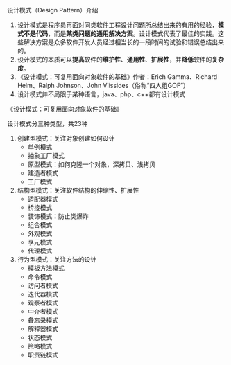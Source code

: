 设计模式（Design Pattern）介绍

1. 设计模式是程序员再面对同类软件工程设计问题所总结出来的有用的经验，**模式不是代码**，而是**某类问题的通用解决方案**。设计模式代表了最佳的实践。这些解决方案是众多软件开发人员经过相当长的一段时间的试验和错误总结出来的。
2. 设计模式的本质可以**提高**软件的**维护性**、**通用性**、**扩展性**，并**降低**软件的**复杂度**。
3. 《设计模式：可复用面向对象软件的基础》作者：Erich Gamma、Richard Helm、Ralph Johnson、John Vlissides（俗称“四人组GOF”）
4. 设计模式并不局限于某种语言，java、php、c++都有设计模式

《设计模式：可复用面向对象软件的基础》

设计模式分三种类型，共23种

1. 创建型模式：关注对象创建如何设计
   + 单例模式
   + 抽象工厂模式
   + 原型模式：如何克隆一个对象，深拷贝、浅拷贝
   + 建造者模式
   + 工厂模式
2. 结构型模式：关注软件结构的伸缩性、扩展性
   + 适配器模式
   + 桥接模式
   + 装饰模式：防止类爆炸
   + 组合模式
   + 外观模式
   + 享元模式
   + 代理模式
3. 行为型模式：关注方法的设计
   + 模板方法模式
   + 命令模式
   + 访问者模式
   + 迭代器模式
   + 观察者模式
   + 中介者模式
   + 备忘录模式
   + 解释器模式
   + 状态模式
   + 策略模式
   + 职责链模式